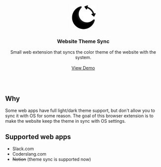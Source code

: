 <br />
<p align="center">
  <p align="center">
    <img src="icons/vector.svg" alt="Icon" width="80">
  </p>
  <h3 align="center">Website Theme Sync</h3>
  <p align="center">
    Small web extension that syncs the color theme of the website with the system.
    <br />
    <br />
    <a href="https://ryaposov.com">View Demo</a>
  </p>
</p>
<br />
<br />

## Why

Some web apps have full light/dark theme support, but don't allow you to sync it with OS for some reason. The goal of this browser extension is to make the website keep the theme in sync with OS settings.

## Supported web apps

* Slack.com
* Coderslang.com
* ~~Notion~~ (theme sync is supported now)
